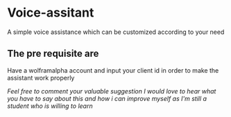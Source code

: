 # Voice-assitant
A simple voice assistance which can be customized according to your need 


## The pre requisite are 
Have a wolframalpha account and input your client id in order to make the assistant work properly 



*Feel free to comment your valuable suggestion I would love to hear what you have to say about this and how i can improve myself as I'm still a student who is willing to learn*
